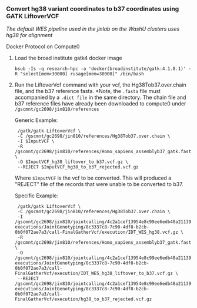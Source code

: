 ### Convert hg38 variant coordinates to b37 coordinates using GATK LiftoverVCF

*The default WES pipeline used in the jinlab on the WashU clusters uses hg38 for alignment*

Docker Protocol on Compute0

1. Load the broad institute gatk4 docker image 

    ```bsub -Is -q research-hpc -a 'docker(broadinstitute/gatk:4.1.8.1)' -R "select[mem>30000] rusage[mem=30000]" /bin/bash```
    
2. Run the LiftoverVcf command with your vcf, the Hg38Tob37.over.chain file, and the b37 reference fasta. *Note, the `.fasta` file must accompanied by a `.dict file` in the same directory. The chain file and b37 reference files have already been downloaded to compute0 under `/gscmnt/gc2698/jin810/references`  
        
      Generic Example:
        
        /gatk/gatk LiftoverVcf \
        -C /gscmnt/gc2698/jin810/references/Hg38Tob37.over.chain \
        -I $InputVCF \
        -R /gscmnt/gc2698/jin810/references/Homo_sapiens_assemblyb37_gatk.fasta \
        -O $InputVCF_hg38_liftover_to_b37.vcf.gz \
        --REJECT $InputVCF_hg38_to_b37_rejected.vcf.gz
        
      Where `$InputVCF` is the vcf to be converted. This will produced a "REJECT" file of the records that were unable to be converted to b37.
      
      Specific Example: 
      
        /gatk/gatk LiftoverVcf \
        -C /gscmnt/gc2698/jin810/references/Hg38Tob37.over.chain \
        -I /gscmnt/gc2698/jin810/jointcalling/4c2a1cef13954e8c99ee6edb48a21139/cromwell-executions/JointGenotyping/8c3337c8-7c90-4df8-b2cb-0b0f072ae7a3/call-FinalGatherVcf/execution/IDT_WES_hg38.vcf.gz \
        -R /gscmnt/gc2698/jin810/references/Homo_sapiens_assemblyb37_gatk.fasta \
        -O /gscmnt/gc2698/jin810/jointcalling/4c2a1cef13954e8c99ee6edb48a21139/cromwell-executions/JointGenotyping/8c3337c8-7c90-4df8-b2cb-0b0f072ae7a3/call-FinalGatherVcf/execution/IDT_WES_hg38_liftover_to_b37.vcf.gz \
        --REJECT /gscmnt/gc2698/jin810/jointcalling/4c2a1cef13954e8c99ee6edb48a21139/cromwell-executions/JointGenotyping/8c3337c8-7c90-4df8-b2cb-0b0f072ae7a3/call-FinalGatherVcf/execution/hg38_to_b37_rejected.vcf.gz
